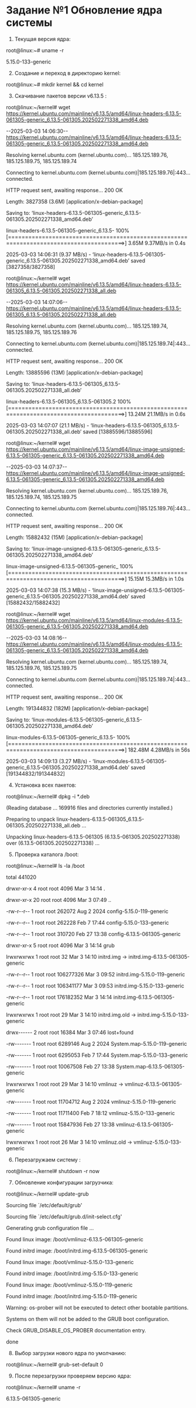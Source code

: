 # Задание №1 Обновление ядра системы


1) Текущая версия ядра:

root@linux:~# uname -r

5.15.0-133-generiс

2) Создание и переход в директорию kernel:

root@linux:~# mkdir kernel && cd kernel

3) Скачивание пакетов версии v6.13.5 :

root@linux:~/kernel# wget https://kernel.ubuntu.com/mainline/v6.13.5/amd64/linux-headers-6.13.5-061305-generic_6.13.5-061305.202502271338_amd64.deb

--2025-03-03 14:06:30--  https://kernel.ubuntu.com/mainline/v6.13.5/amd64/linux-headers-6.13.5-061305-generic_6.13.5-061305.202502271338_amd64.deb

Resolving kernel.ubuntu.com (kernel.ubuntu.com)... 185.125.189.76, 185.125.189.75, 185.125.189.74

Connecting to kernel.ubuntu.com (kernel.ubuntu.com)|185.125.189.76|:443... connected.

HTTP request sent, awaiting response... 200 OK

Length: 3827358 (3.6M) [application/x-debian-package]

Saving to: ‘linux-headers-6.13.5-061305-generic_6.13.5-061305.202502271338_amd64.deb’

linux-headers-6.13.5-061305-generic_6.13.5- 100%[========================================================================================>]   3.65M  9.37MB/s    in 0.4s    

2025-03-03 14:06:31 (9.37 MB/s) - ‘linux-headers-6.13.5-061305-generic_6.13.5-061305.202502271338_amd64.deb’ saved [3827358/3827358]

root@linux:~/kernel# wget https://kernel.ubuntu.com/mainline/v6.13.5/amd64/linux-headers-6.13.5-061305_6.13.5-061305.202502271338_all.deb

--2025-03-03 14:07:06--  https://kernel.ubuntu.com/mainline/v6.13.5/amd64/linux-headers-6.13.5-061305_6.13.5-061305.202502271338_all.deb

Resolving kernel.ubuntu.com (kernel.ubuntu.com)... 185.125.189.74, 185.125.189.75, 185.125.189.76

Connecting to kernel.ubuntu.com (kernel.ubuntu.com)|185.125.189.74|:443... connected.

HTTP request sent, awaiting response... 200 OK

Length: 13885596 (13M) [application/x-debian-package]

Saving to: ‘linux-headers-6.13.5-061305_6.13.5-061305.202502271338_all.deb’

linux-headers-6.13.5-061305_6.13.5-061305.2 100%[========================================================================================>]  13.24M  21.1MB/s    in 0.6s    

2025-03-03 14:07:07 (21.1 MB/s) - ‘linux-headers-6.13.5-061305_6.13.5-061305.202502271338_all.deb’ saved [13885596/13885596]

root@linux:~/kernel# wget https://kernel.ubuntu.com/mainline/v6.13.5/amd64/linux-image-unsigned-6.13.5-061305-generic_6.13.5-061305.202502271338_amd64.deb

--2025-03-03 14:07:37--  https://kernel.ubuntu.com/mainline/v6.13.5/amd64/linux-image-unsigned-6.13.5-061305-generic_6.13.5-061305.202502271338_amd64.deb

Resolving kernel.ubuntu.com (kernel.ubuntu.com)... 185.125.189.76, 185.125.189.74, 185.125.189.75

Connecting to kernel.ubuntu.com (kernel.ubuntu.com)|185.125.189.76|:443... connected.

HTTP request sent, awaiting response... 200 OK

Length: 15882432 (15M) [application/x-debian-package]

Saving to: ‘linux-image-unsigned-6.13.5-061305-generic_6.13.5-061305.202502271338_amd64.deb’

linux-image-unsigned-6.13.5-061305-generic_ 100%[========================================================================================>]  15.15M  15.3MB/s    in 1.0s    

2025-03-03 14:07:38 (15.3 MB/s) - ‘linux-image-unsigned-6.13.5-061305-generic_6.13.5-061305.202502271338_amd64.deb’ saved [15882432/15882432]

root@linux:~/kernel# wget https://kernel.ubuntu.com/mainline/v6.13.5/amd64/linux-modules-6.13.5-061305-generic_6.13.5-061305.202502271338_amd64.deb

--2025-03-03 14:08:16--  https://kernel.ubuntu.com/mainline/v6.13.5/amd64/linux-modules-6.13.5-061305-generic_6.13.5-061305.202502271338_amd64.deb

Resolving kernel.ubuntu.com (kernel.ubuntu.com)... 185.125.189.74, 185.125.189.76, 185.125.189.75

Connecting to kernel.ubuntu.com (kernel.ubuntu.com)|185.125.189.74|:443... connected.

HTTP request sent, awaiting response... 200 OK

Length: 191344832 (182M) [application/x-debian-package]

Saving to: ‘linux-modules-6.13.5-061305-generic_6.13.5-061305.202502271338_amd64.deb’


linux-modules-6.13.5-061305-generic_6.13.5- 100%[========================================================================================>] 182.48M  4.28MB/s    in 56s     

2025-03-03 14:09:13 (3.27 MB/s) - ‘linux-modules-6.13.5-061305-generic_6.13.5-061305.202502271338_amd64.deb’ saved [191344832/191344832]

4) Установка всех пакетов: 

root@linux:~/kernel# dpkg -i *.deb

(Reading database ... 169916 files and directories currently installed.)

Preparing to unpack linux-headers-6.13.5-061305_6.13.5-061305.202502271338_all.deb ...

Unpacking linux-headers-6.13.5-061305 (6.13.5-061305.202502271338) over (6.13.5-061305.202502271338) ...


5) Проверка каталога /boot:

root@linux:~/kernel# ls -la /boot

total 441020

drwxr-xr-x  4 root root      4096 Mar  3 14:14 .

drwxr-xr-x 20 root root      4096 Mar  3 07:49 ..

-rw-r--r--  1 root root    262072 Aug  2  2024 config-5.15.0-119-generic

-rw-r--r--  1 root root    262228 Feb  7 17:44 config-5.15.0-133-generic

-rw-r--r--  1 root root    310720 Feb 27 13:38 config-6.13.5-061305-generic

drwxr-xr-x  5 root root      4096 Mar  3 14:14 grub

lrwxrwxrwx  1 root root        32 Mar  3 14:10 initrd.img -> initrd.img-6.13.5-061305-generic

-rw-r--r--  1 root root 106277326 Mar  3 09:52 initrd.img-5.15.0-119-generic

-rw-r--r--  1 root root 106341177 Mar  3 09:53 initrd.img-5.15.0-133-generic

-rw-r--r--  1 root root 176182352 Mar  3 14:14 initrd.img-6.13.5-061305-generic

lrwxrwxrwx  1 root root        29 Mar  3 14:10 initrd.img.old -> initrd.img-5.15.0-133-generic

drwx------  2 root root     16384 Mar  3 07:46 lost+found

-rw-------  1 root root   6289146 Aug  2  2024 System.map-5.15.0-119-generic

-rw-------  1 root root   6295053 Feb  7 17:44 System.map-5.15.0-133-generic

-rw-------  1 root root  10067508 Feb 27 13:38 System.map-6.13.5-061305-generic

lrwxrwxrwx  1 root root        29 Mar  3 14:10 vmlinuz -> vmlinuz-6.13.5-061305-generic

-rw-------  1 root root  11704712 Aug  2  2024 vmlinuz-5.15.0-119-generic

-rw-------  1 root root  11711400 Feb  7 18:12 vmlinuz-5.15.0-133-generic

-rw-------  1 root root  15847936 Feb 27 13:38 vmlinuz-6.13.5-061305-generic

lrwxrwxrwx  1 root root        26 Mar  3 14:10 vmlinuz.old -> vmlinuz-5.15.0-133-generic

6) Перезагружаем систему :

root@linux:~/kernel# shutdown -r now

7) Обновление конфигурации загрузчика:

root@linux:~/kernel# update-grub

Sourcing file `/etc/default/grub'

Sourcing file `/etc/default/grub.d/init-select.cfg'

Generating grub configuration file ...

Found linux image: /boot/vmlinuz-6.13.5-061305-generic

Found initrd image: /boot/initrd.img-6.13.5-061305-generic

Found linux image: /boot/vmlinuz-5.15.0-133-generic

Found initrd image: /boot/initrd.img-5.15.0-133-generic

Found linux image: /boot/vmlinuz-5.15.0-119-generic

Found initrd image: /boot/initrd.img-5.15.0-119-generic

Warning: os-prober will not be executed to detect other bootable partitions.

Systems on them will not be added to the GRUB boot configuration.

Check GRUB_DISABLE_OS_PROBER documentation entry.

done

8) Выбор загрузки нового ядра по умолчанию:

root@linux:~/kernel# grub-set-default 0

9) После перезагрузки проверяем версию ядра:

root@linux:~/kernel# uname -r

6.13.5-061305-generic






